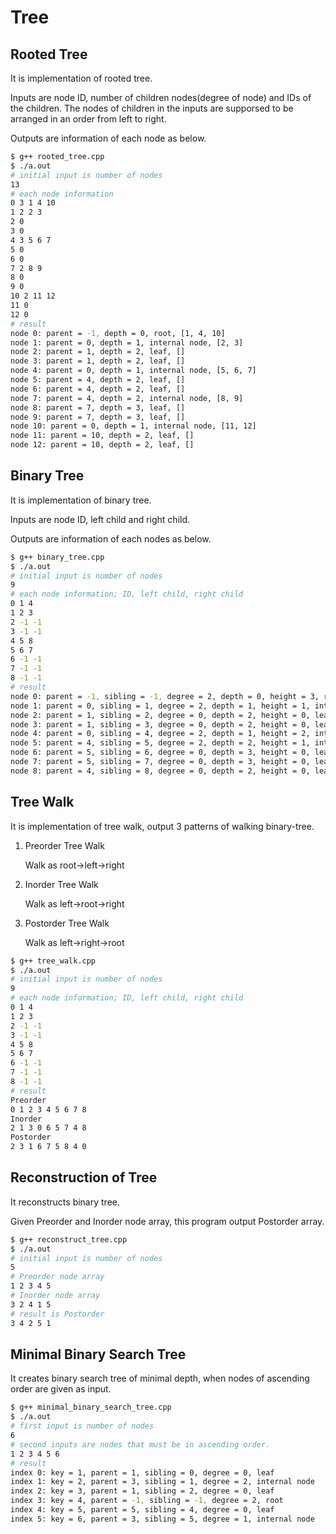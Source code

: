 # Tree

## Rooted Tree

It is implementation of rooted tree.

Inputs are node ID, number of children nodes(degree of node) and IDs of the children.
The nodes of children in the inputs are supporsed to be arranged in an order from left to right.

Outputs are information of each node as below.

```bash
$ g++ rooted_tree.cpp
$ ./a.out
# initial input is number of nodes
13
# each node information
0 3 1 4 10
1 2 2 3
2 0
3 0
4 3 5 6 7
5 0
6 0
7 2 8 9
8 0
9 0
10 2 11 12
11 0
12 0
# result
node 0: parent = -1, depth = 0, root, [1, 4, 10]
node 1: parent = 0, depth = 1, internal node, [2, 3]
node 2: parent = 1, depth = 2, leaf, []
node 3: parent = 1, depth = 2, leaf, []
node 4: parent = 0, depth = 1, internal node, [5, 6, 7]
node 5: parent = 4, depth = 2, leaf, []
node 6: parent = 4, depth = 2, leaf, []
node 7: parent = 4, depth = 2, internal node, [8, 9]
node 8: parent = 7, depth = 3, leaf, []
node 9: parent = 7, depth = 3, leaf, []
node 10: parent = 0, depth = 1, internal node, [11, 12]
node 11: parent = 10, depth = 2, leaf, []
node 12: parent = 10, depth = 2, leaf, []
```

## Binary Tree

It is implementation of binary tree.

Inputs are node ID, left child and right child.

Outputs are information of each nodes as below.

```bash
$ g++ binary_tree.cpp
$ ./a.out
# initial input is number of nodes
9
# each node information; ID, left child, right child
0 1 4
1 2 3
2 -1 -1
3 -1 -1
4 5 8
5 6 7
6 -1 -1
7 -1 -1
8 -1 -1
# result
node 0: parent = -1, sibling = -1, degree = 2, depth = 0, height = 3, root
node 1: parent = 0, sibling = 1, degree = 2, depth = 1, height = 1, internal node
node 2: parent = 1, sibling = 2, degree = 0, depth = 2, height = 0, leaf
node 3: parent = 1, sibling = 3, degree = 0, depth = 2, height = 0, leaf
node 4: parent = 0, sibling = 4, degree = 2, depth = 1, height = 2, internal node
node 5: parent = 4, sibling = 5, degree = 2, depth = 2, height = 1, internal node
node 6: parent = 5, sibling = 6, degree = 0, depth = 3, height = 0, leaf
node 7: parent = 5, sibling = 7, degree = 0, depth = 3, height = 0, leaf
node 8: parent = 4, sibling = 8, degree = 0, depth = 2, height = 0, leaf
```

## Tree Walk

It is implementation of tree walk, output 3 patterns of walking binary-tree.

1. Preorder Tree Walk

   Walk as root->left->right

2. Inorder Tree Walk

   Walk as left->root->right

3. Postorder Tree Walk

   Walk as left->right->root

```bash
$ g++ tree_walk.cpp
$ ./a.out
# initial input is number of nodes
9
# each node information; ID, left child, right child
0 1 4
1 2 3
2 -1 -1
3 -1 -1
4 5 8
5 6 7
6 -1 -1
7 -1 -1
8 -1 -1
# result
Preorder
0 1 2 3 4 5 6 7 8
Inorder
2 1 3 0 6 5 7 4 8
Postorder
2 3 1 6 7 5 8 4 0
```

## Reconstruction of Tree

It reconstructs binary tree.

Given Preorder and Inorder node array, this program output Postorder array.

```bash
$ g++ reconstruct_tree.cpp
$ ./a.out
# initial input is number of nodes
5
# Preorder node array
1 2 3 4 5
# Inorder node array
3 2 4 1 5
# result is Postorder
3 4 2 5 1
```

## Minimal Binary Search Tree

It creates binary search tree of minimal depth,
when nodes of ascending order are given as input.

```bash
$ g++ minimal_binary_search_tree.cpp
$ ./a.out
# first input is number of nodes
6
# second inputs are nodes that must be in ascending order.
1 2 3 4 5 6
# result
index 0: key = 1, parent = 1, sibling = 0, degree = 0, leaf
index 1: key = 2, parent = 3, sibling = 1, degree = 2, internal node
index 2: key = 3, parent = 1, sibling = 2, degree = 0, leaf
index 3: key = 4, parent = -1, sibling = -1, degree = 2, root
index 4: key = 5, parent = 5, sibling = 4, degree = 0, leaf
index 5: key = 6, parent = 3, sibling = 5, degree = 1, internal node
```
